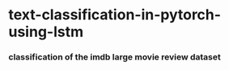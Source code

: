 # text-classification-in-pytorch-using-lstm
### classification of the imdb large movie review dataset
